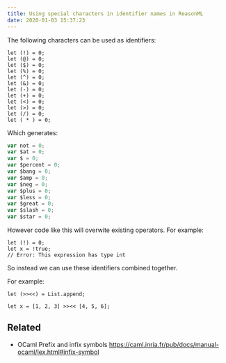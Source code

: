```yaml
---
title: Using special characters in identifier names in ReasonML
date: 2020-01-03 15:37:23
---
```


The following characters can be used as identifiers:

```re
let (!) = 0;
let (@) = 0;
let ($) = 0;
let (%) = 0;
let (^) = 0;
let (&) = 0;
let (-) = 0;
let (+) = 0;
let (<) = 0;
let (>) = 0;
let (/) = 0;
let ( * ) = 0;
```

Which generates:

```js
var not = 0;
var $at = 0;
var $ = 0;
var $percent = 0;
var $bang = 0;
var $amp = 0;
var $neg = 0;
var $plus = 0;
var $less = 0;
var $great = 0;
var $slash = 0;
var $star = 0;
```

However code like this will overwite existing operators. For example:

```re
let (!) = 0;
let x = !true;
// Error: This expression has type int
```

So instead we can use these identifiers combined together.

For example:

```re
let (>><<) = List.append;

let x = [1, 2, 3] >><< [4, 5, 6];
```

## Related

- OCaml Prefix and infix symbols
  <https://caml.inria.fr/pub/docs/manual-ocaml/lex.html#infix-symbol>
